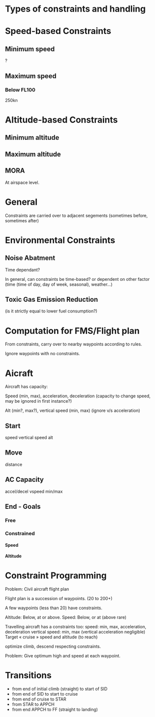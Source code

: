 # Types of constraints and handling



# Speed-based Constraints

## Minimum speed

?


## Maximum speed

### Below FL100

250kn



# Altitude-based Constraints


## Minimum altitude


## Maximum altitude


## MORA

At airspace level.


# General

Constraints are carried over to adjacent segements (sometimes before, sometimes after)


# Environmental Constraints


## Noise Abatment

Time dependant?

In general, can constraints be time-based? or dependent on other factor (time (time of day, day of week, seasonal), weather...)


## Toxic Gas Emission Reduction

(is it strictly equal to lower fuel consumption?)



# Computation for FMS/Flight plan

From constraints, carry over to nearby waypoints according to rules.

Ignore waypoints with no constraints.


# Aicraft

Aircraft has capacity:

Speed (min, max), acceleration, deceleration (capacity to change speed, may be ignored in first instance?)

Alt (min?, max?), vertical speed (min, max) (ignore v/s acceleration)


## Start

speed
vertical speed
alt

## Move

distance


## AC Capacity

accel/decel
vspeed min/max

## End - Goals

### Free

### Constrained

#### Speed


#### Altitude



# Constraint Programming

Problem: Civil aircraft flight plan

Flight plan is a succession of waypoints. (20 to 200+)

A few waypoints (less than 20) have constraints.

Altitude: Below, at or above.
Speed: Below, or at (above rare)

Travelling aircraft has a constraints too:
speed: min, max, acceleration, deceleration
vertical speed: min, max (vertical acceleration negligible)
Target « cruise » speed and altitude (to reach)

optimize climb, descend respecting constraints.

Problem: Give optimum high and speed at each waypoint.



# Transitions

- from end of initial climb (straight) to start of SID
- from end of SID to start to cruise
- from end of cruise to STAR
- from STAR to APPCH
- from end APPCH to FF (straight to landing)
